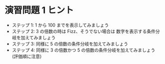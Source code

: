 # 演習問題 1 ヒント
* ステップ 1: 1 から 100 までを表示してみましょう
* ステップ 2: 3 の倍数の時は Fizz、そうでない場合は 数字を表示する条件分岐を加えてみましょう
* ステップ 3: 同様に 5 の倍数の条件分岐を加えてみましょう
* ステップ 4: 同様に 3 の倍数かつ 5 の倍数の条件分岐を加えてみましょう (評価順に注意)
